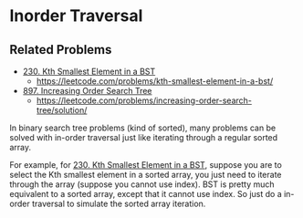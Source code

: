 # Inorder Traversal

## Related Problems

- [230. Kth Smallest Element in a BST](../LeetCode/Problems/230.Kth-Smallest-Element-in-a-BST/README.md)
  - https://leetcode.com/problems/kth-smallest-element-in-a-bst/
- [897. Increasing Order Search Tree](../LeetCode/Problems/897.Increasing-Order-Search-Tree/README.md)
  - https://leetcode.com/problems/increasing-order-search-tree/solution/


In binary search tree problems (kind of sorted), many problems can be solved with in-order traversal just like iterating through a regular sorted array.

For example, for [230. Kth Smallest Element in a BST](../LeetCode/Problems/230.Kth-Smallest-Element-in-a-BST/README.md), suppose you are to select the Kth smallest element in a sorted array, you just need to iterate through the array (suppose you cannot use index). BST is pretty much equivalent to a sorted array, except that it cannot use index. So just do a in-order traversal to simulate the sorted array iteration.